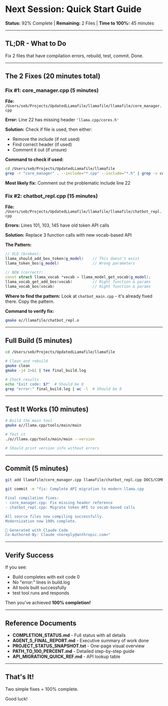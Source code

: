 # Next Session: Quick Start Guide

**Status:** 92% Complete | **Remaining:** 2 Files | **Time to 100%:** 45 minutes

---

## TL;DR - What to Do

Fix 2 files that have compilation errors, rebuild, test, commit. Done.

---

## The 2 Fixes (20 minutes total)

### Fix #1: core_manager.cpp (5 minutes)

**File:** `/Users/seb/Projects/UpdatedLLamafile/llamafile/llamafile/core_manager.cpp`

**Error:** Line 22 has missing header `'llama.cpp/cores.h'`

**Solution:** Check if file is used, then either:
- Remove the include (if not used)
- Find correct header (if used)
- Comment it out (if unsure)

**Command to check if used:**
```bash
cd /Users/seb/Projects/UpdatedLLamafile/llamafile
grep -r "core_manager" . --include="*.cpp" --include="*.h" | grep -v core_manager.cpp
```

**Most likely fix:** Comment out the problematic include line 22

### Fix #2: chatbot_repl.cpp (15 minutes)

**File:** `/Users/seb/Projects/UpdatedLLamafile/llamafile/llamafile/chatbot_repl.cpp`

**Errors:** Lines 101, 103, 145 have old token API calls

**Solution:** Replace 3 function calls with new vocab-based API

**The Pattern:**
```cpp
// OLD (broken):
llama_should_add_bos_token(g_model)    // This doesn't exist
llama_token_bos(g_model)               // Wrong parameters

// NEW (correct):
const struct llama_vocab *vocab = llama_model_get_vocab(g_model);
llama_vocab_get_add_bos(vocab)         // Right function & params
llama_vocab_bos(vocab)                 // Right function & params
```

**Where to find the pattern:** Look at `chatbot_main.cpp` - it's already fixed there. Copy the pattern.

**Command to verify fix:**
```bash
gmake o//llamafile/chatbot_repl.o
```

---

## Full Build (5 minutes)

```bash
cd /Users/seb/Projects/UpdatedLLamafile/llamafile

# Clean and rebuild
gmake clean
gmake -j4 2>&1 | tee final_build.log

# Check results
echo "Exit code: $?"  # Should be 0
grep "error:" final_build.log | wc -l  # Should be 0
```

---

## Test It Works (10 minutes)

```bash
# Build the main tool
gmake o//llama.cpp/tools/main/main

# Test it
./o//llama.cpp/tools/main/main --version

# Should print version info without errors
```

---

## Commit (5 minutes)

```bash
git add llamafile/core_manager.cpp llamafile/chatbot_repl.cpp DOCS/COMPLETION_STATUS.md

git commit -m "fix: Complete API migration to modern llama.cpp

Final compilation fixes:
- core_manager.cpp: Fix missing header reference
- chatbot_repl.cpp: Migrate token API to vocab-based calls

All source files now compiling successfully.
Modernization now 100% complete.

🤖 Generated with Claude Code
Co-Authored-By: Claude <noreply@anthropic.com>"
```

---

## Verify Success

If you see:
- Build completes with exit code 0
- No "error:" lines in build.log
- All tools built successfully
- test tool runs and responds

Then you've achieved **100% completion!**

---

## Reference Documents

- **COMPLETION_STATUS.md** - Full status with all details
- **AGENT_5_FINAL_REPORT.md** - Executive summary of work done
- **PROJECT_STATUS_SNAPSHOT.txt** - One-page visual overview
- **PATH_TO_100_PERCENT.md** - Detailed step-by-step guide
- **API_MIGRATION_QUICK_REF.md** - API lookup table

---

## That's It!

Two simple fixes = 100% complete.

Good luck!
